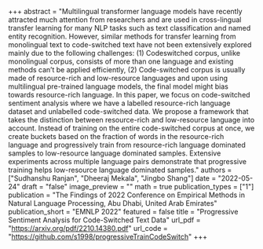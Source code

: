 +++
abstract = "Multilingual transformer language models have recently attracted much attention from researchers and are used in cross-lingual transfer learning for many NLP tasks such as text classification and named entity recognition. However, similar methods for transfer learning from monolingual text to code-switched text have not been extensively explored mainly due to the following challenges: (1) Codeswitched corpus, unlike monolingual corpus, consists of more than one language and existing methods can’t be applied efficiently, (2) Code-switched corpus is usually made of resource-rich and low-resource languages and upon using multilingual pre-trained language models, the final model might bias towards resource-rich language. In this paper, we focus on code-switched sentiment analysis where we have a labelled resource-rich language dataset and unlabelled code-switched data. We propose a framework that takes the distinction between resource-rich and low-resource language into account. Instead of training on the entire code-switched corpus at once, we create buckets based on the fraction of words in the resource-rich language and progressively train from resource-rich language dominated samples to low-resource language dominated samples. Extensive experiments across multiple language pairs demonstrate that progressive training helps low-resource language dominated samples."
authors = ["Sudhanshu Ranjan", "Dheeraj Mekala", "Jingbo Shang"]
date = "2022-05-24"
draft = "false"
image_preview = ""
math = true
publication_types = ["1"]
publication = "The Findings of 2022 Conference on Empirical Methods in Natural Language Processing, Abu Dhabi, United Arab Emirates"
publication_short = "EMNLP 2022"
featured = false
title = "Progressive Sentiment Analysis for Code-Switched Text Data"
url_pdf = "https://arxiv.org/pdf/2210.14380.pdf"
url_code = "https://github.com/s1998/progressiveTrainCodeSwitch"
+++